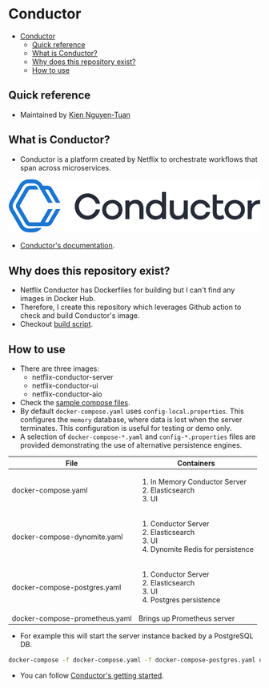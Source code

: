 # Conductor

- [Conductor](#conductor)
  - [Quick reference](#quick-reference)
  - [What is Conductor?](#what-is-conductor)
  - [Why does this repository exist?](#why-does-this-repository-exist)
  - [How to use](#how-to-use)

## Quick reference

- Maintained by [Kien Nguyen-Tuan](https://github.com/ntk148v)

## What is Conductor?

- Conductor is a platform created by Netflix to orchestrate workflows that span across microservices.

![conductor](https://raw.githubusercontent.com/Netflix/conductor/main/docs/docs/img/logo.png)

- [Conductor's documentation](http://conductor.netflix.com/).

## Why does this repository exist?

- Netflix Conductor has Dockerfiles for building but I can't find any images in Docker Hub.
- Therefore, I create this repository which leverages Github action to check and build Conductor's image.
- Checkout [build script](https://github.com/ntk148v/dockerfiles/blob/master/conductor/build-images.sh).

## How to use

- There are three images:
  - netflix-conductor-server
  - netflix-conductor-ui
  - netflix-conductor-aio
- Check the [sample compose files](https://github.com/ntk148v/dockerfiles/tree/master/conductor).
- By default `docker-compose.yaml` uses `config-local.properties`. This configures the `memory` database, where data is lost when the server terminates. This configuration is useful for testing or demo only.
- A selection of `docker-compose-*.yaml` and `config-*.properties` files are provided demonstrating the use of alternative persistence engines.

| File                           | Containers                                                                                                 |
| ------------------------------ | ---------------------------------------------------------------------------------------------------------- |
| docker-compose.yaml            | <ol><li>In Memory Conductor Server</li><li>Elasticsearch</li><li>UI</li></ol>                              |
| docker-compose-dynomite.yaml   | <ol><li>Conductor Server</li><li>Elasticsearch</li><li>UI</li><li>Dynomite Redis for persistence</li></ol> |
| docker-compose-postgres.yaml   | <ol><li>Conductor Server</li><li>Elasticsearch</li><li>UI</li><li>Postgres persistence</li></ol>           |
| docker-compose-prometheus.yaml | Brings up Prometheus server                                                                                |

- For example this will start the server instance backed by a PostgreSQL DB.

```bash
docker-compose -f docker-compose.yaml -f docker-compose-postgres.yaml up
```

- You can follow [Conductor's getting started](https://conductor.netflix.com/gettingstarted/docker.html).
